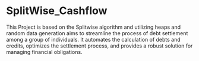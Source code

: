 # SplitWise_Cashflow
This Project is based on the Splitwise algorithm and utilizing heaps and random data generation aims to streamline the process of debt settlement among a group of individuals. It automates the calculation of debts and credits, optimizes the settlement process, and provides a robust solution for managing financial obligations.
